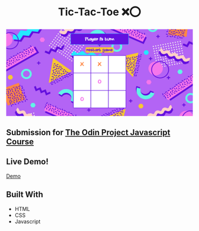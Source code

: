 <h1 style="text-align: center;">Tic-Tac-Toe ❌⭕️</h1>


![Preview](/images/preview.png)

## Submission for [The Odin Project Javascript Course](https://www.theodinproject.com/lessons/node-path-javascript-tic-tac-toe)

## Live Demo!
[Demo](https://mlorraine4.github.io/tic-tac-toe/)

## Built With
- HTML
- CSS 
- Javascript
